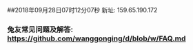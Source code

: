##2018年09月28日07时12分07秒 新址: 159.65.190.172
### 兔友常见问题及解答: https://github.com/wanggonging/d/blob/w/FAQ.md
